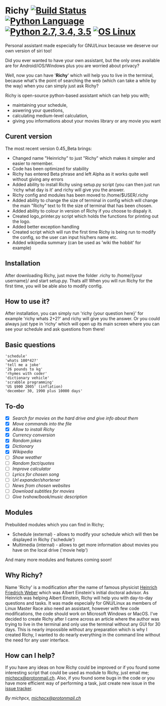 # Richy [![Build Status](https://travis-ci.org/MichPCX/Richy.svg?branch=master)](https://travis-ci.org/MichPCX/Richy) [![Python Language](https://i.imgur.com/0Ao4FpW.png)](https://github.com/MichPCX/Richy) [![Python 2.7, 3.4, 3.5](https://i.imgur.com/kpTitBA.png)](https://github.com/MichPCX/Richy) [![OS Linux](https://i.imgur.com/CqiDOdy.png)](https://github.com/MichPCX/Richy)
Personal assistant made especially for GNU/Linux because we deserve our own version of siri too!

Did you ever wanted to have your own assistant, but the only ones available are for Android/iOS/Windows plus you are
worried about privacy?

Well, now you can have '**Richy**' which will help you to live in the terminal, because what's the point of searching the web (which can take a while by the way) when you can simply just ask Richy?

Richy is open-source python-based assistant which can help you with;
- maintaining your schedule,
- aswering your questions,
- calculating medium-level calculation,
- giving you informations about your movies library or any movie you want

## Curent version

The most recent version 0.45_Beta brings:

 - Changed name "Heinrichy" to just "Richy" which makes it simpler and easier to remember.
 - Code has been optimized for stability
 - Richy has entered Beta phrase and left Alpha as it works quite well without giving any errors
 - Added ability to install Richy using setup.py script (you can then just run 'richy what day is it' and richy will give you the answer.
 - Richy config and modules has been moved to /home/$USER/.richy
 - Added ability to change the size of terminal in config which will change the main "Richy" text to fit the size of terminal that has been chosen.
 - Added ability to colour in version of Richy if you choose to dispaly it.
 - Created logo_printer.py script which holds the functions for printing out the logo.
 - Added better exception handling
 - Created script which will run the first time Richy is being run to modify the config, so the user can input his/hers name etc.
 - Added wikipedia summary (can be used as 'wiki the hobbit' for example)

## Installation
After downloading Richy, just move the folder .richy to /home/{your username}/ and start setup.py. Thats all!
When you will run Richy for the first time, you will be able also to modify config.

## How to use it?
After installation, you can simply run 'richy {your question here}' for example 'richy whats 2+2?' and richy will give you the answer. Or you could always just type in 'richy' which will open up its main screen where you can see your schedule and ask questions from there!

## Basic questions
```
'schedule'
'whats 100*42?'
'tell me a joke'
'26 pounds to kg'
'rhymes with coder'
'dictionary vehicle'
'scrabble programming'
'US $900 2005' (inflation)
'december 30, 1990 plus 10000 days'
```

## To-do
- [x] *Search for movies on the hard drive and give info about them*
- [x] *Move commands into the file*
- [x] *Allow to install Richy*
- [x] *Currency conversion*
- [x] *Random jokes*
- [x] *Dictionary*
- [x] *Wikipedia*
- [ ] *Show weather*
- [ ] *Random fact/quotes*
- [ ] *Improve calculator*
- [ ] *Lyrics for chosen song*
- [ ] *Url expander/shortener*
- [ ] *News from chosen websites*
- [ ] *Download subtitles for movies*
- [ ] *Give tvshow/book/music description*

## Modules

Prebuilded modules which you can find in Richy;
- Schedule (external) - allows to modify your schedule which will then be displayed in Richy ('schedule')
- Multimedia (internal) - allows to get more information about movies you have on the local drive ('movie help')

And many more modules and features coming soon!

## Why Richy?
Name 'Richy' is a modification after the name of famous physicist [Heinrich Friedrich Weber](https://en.wikipedia.org/wiki/Heinrich_F._Weber) which was Albert Einstein's initial doctoral
advisor. As Heinrich was helping Albert Einstein, Richy will help you with day-to-day questions and tasks.
It was made especially for GNU/Linux as members of Linux Master Race also need an assistant, however with few
code modifications, the code should work on Microsoft Windows or MacOS. I've decided to create Richy after
I came across an article where the author was trying to live in the terminal and only use the terminal without any GUI for
30 days. This is nearly impossible without any preparation which is why I created Richy, I wanted to do
nearly everything in the command line without the need for any user interface.

## How can I help?
If you have any ideas on how Richy could be improved or if you found some interesting
script that could be used as module to Richy, just email me; michpcx@protonmail.ch. Also, if you found some
bugs in the code or you have more efficient way of performing a task, just create new issue in the [issue tracker](https://github.com/MichPCX/Richy/issues).

*By michpcx, michpcx@protonmail.ch*
